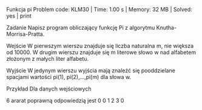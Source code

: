 Funkcja pi
Problem code: KLM30 | Time: 1.00 s | Memory: 32 MB | Solved: yes | print

Zadanie
Napisz program obliczający funkcję Pi z algorytmu Knutha-Morrisa-Pratta.

Wejście
W pierwszym wierszu znajduje się liczba naturalna m, nie większa od 10000.
W drugim wierszu znajduje się m literowe słowo w nad alfabetem złożonym z małych liter alfabetu.

Wyjście
W jedynym wierszu wyjścia mają znaleźć się pooddzielane spacjami wartości pi(1), pi(2),...,pi(m) dla słowa w.

Przykład
Dla danych wejściowych

6 
ararat
poprawną odpowiedzią jest
0 0 1 2 3 0
